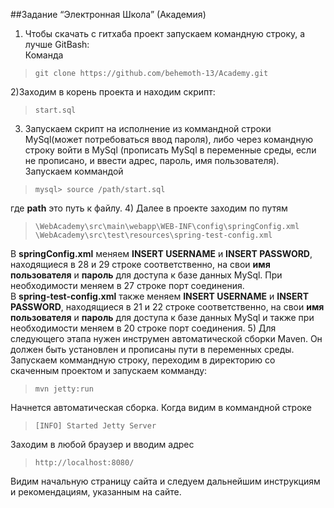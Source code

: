 ##Задание “Электронная Школа” (Академия)

1) Чтобы скачать с гитхаба проект запускаем командную строку, а лучше GitBash:  
Команда  
>     git clone https://github.com/behemoth-13/Academy.git  
2)Заходим в корень проекта и находим скрипт:
>     start.sql
3) Запускаем скрипт на исполнение из коммандной строки MySql(может потребоваться ввод пароля), либо через командную 
строку войти в MySql (прописать MySql в переменные среды, если не прописано, и ввести адрес, пароль, имя пользователя).
 Запускаем коммандой
>     mysql> source /path/start.sql
где **path** это путь к файлу.
4) Далее в проекте заходим по путям
>     \WebAcademy\src\main\webapp\WEB-INF\config\springConfig.xml
>     \WebAcademy\src\test\resources\spring-test-config.xml
В **springConfig.xml** меняем **INSERT USERNAME** и **INSERT PASSWORD**, находящиеся в 28 и 29 строке соответственно, 
на свои **имя пользователя** и **пароль** для доступа к базе данных MySql. При необходимости меняем в 27 строке порт соединения.  
В **spring-test-config.xml** также меняем **INSERT USERNAME** и **INSERT PASSWORD**, находящиеся в 21 и 22 строке соответственно, 
на свои **имя пользователя** и **пароль** для доступа к базе данных MySql и также при необходимости меняем в 20 строке
 порт соединения.
5) Для следующего этапа нужен инструмен автоматической сборки Maven. Он должен быть установлен и прописаны пути в 
переменных среды.  
Запускаем коммандную строку, переходим в директорию со скаченным проектом и запускаем комманду:
>     mvn jetty:run
Начнется автоматическая сборка. Когда видим в коммандной строке 
>     [INFO] Started Jetty Server
Заходим в любой браузер и вводим адрес
>     http://localhost:8080/
Видим начальную страницу сайта и следуем дальнейшим инструкциям и рекомендациям, указанным на сайте.